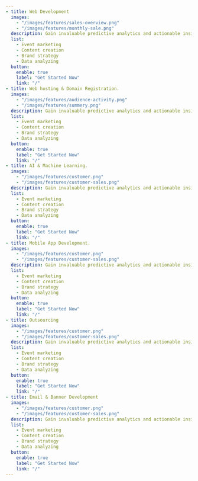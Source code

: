 ```yaml
---
- title: Web Development
  images:
    - "/images/features/sales-overview.png"
    - "/images/features/monthly-sale.png"
  description: Gain invaluable predictive analytics and actionable insights, empowering your to make data-driven decisions and close deals more effectively looking.
  list:
    - Event marketing
    - Content creation
    - Brand strategy
    - Data analyzing
  button:
    enable: true
    label: "Get Started Now"
    link: "/"
- title: Web hosting & Domain Registration.
  images:
    - "/images/features/audience-activity.png"
    - "/images/features/summery.png"
  description: Gain invaluable predictive analytics and actionable insights, empowering your to make data-driven decisions and close deals more effectively looking.
  list:
    - Event marketing
    - Content creation
    - Brand strategy
    - Data analyzing
  button:
    enable: true
    label: "Get Started Now"
    link: "/"
- title: AI & Machine Learning.
  images:
    - "/images/features/customer.png"
    - "/images/features/customer-sales.png"
  description: Gain invaluable predictive analytics and actionable insights, empowering your to make data-driven decisions and close deals more effectively looking.
  list:
    - Event marketing
    - Content creation
    - Brand strategy
    - Data analyzing
  button:
    enable: true
    label: "Get Started Now"
    link: "/"
- title: Mobile App Development.
  images:
    - "/images/features/customer.png"
    - "/images/features/customer-sales.png"
  description: Gain invaluable predictive analytics and actionable insights, empowering your to make data-driven decisions and close deals more effectively looking.
  list:
    - Event marketing
    - Content creation
    - Brand strategy
    - Data analyzing
  button:
    enable: true
    label: "Get Started Now"
    link: "/"
- title: Outsourcing
  images:
    - "/images/features/customer.png"
    - "/images/features/customer-sales.png"
  description: Gain invaluable predictive analytics and actionable insights, empowering your to make data-driven decisions and close deals more effectively looking.
  list:
    - Event marketing
    - Content creation
    - Brand strategy
    - Data analyzing
  button:
    enable: true
    label: "Get Started Now"
    link: "/"
- title: Email & Banner Development
  images:
    - "/images/features/customer.png"
    - "/images/features/customer-sales.png"
  description: Gain invaluable predictive analytics and actionable insights, empowering your to make data-driven decisions and close deals more effectively looking.
  list:
    - Event marketing
    - Content creation
    - Brand strategy
    - Data analyzing
  button:
    enable: true
    label: "Get Started Now"
    link: "/"
---
```

